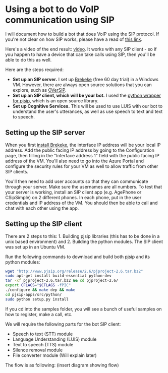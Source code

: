 # Using a bot to do VoIP communication using SIP

I will document how to build a bot that does VoIP using the SIP protocol. If you're not clear on how SIP works, please have a read of [this link](https://www.voipmechanic.com/sip-basics.htm). 

Here's a video of the end result: [video](). It works with any SIP client - so if you happen to have a device that can take calls using SIP, then you'll be able to do this as well.

Here are the steps required:
- **Set up an SIP server.** I set up [Brekeke](http://wiki.brekeke.com/wiki/Brekeke-SIP-Server-v3-Quickstart) (free 60 day trial) in a Windows VM. However, there are always open source solutions that you can explore, such as [OVerSIP](http://oversip.net/).
- **Set up an SIP client, which will be your bot.** I used the [python wrapper for pjsip](https://trac.pjsip.org/repos/wiki/Python_SIP_Tutorial), which is an open source library. 
- **Set up Cognitive Services.** This will be used to use LUIS with our bot to understand the user's utterances, as well as use speech to text and text to speech.

## Setting up the SIP server

When you first [install Brekeke](http://wiki.brekeke.com/wiki/Brekeke-SIP-Server-v3-Quickstart), the interface IP address will be your local IP address. Add the public facing IP address by going to the Configuration page, then filling in the "Interface address 1" field with the public facing IP address of the VM. You'll also need to go into the Azure Portal and configure the security rules for your VM as well to allow traffic from other SIP clients. 

You'll then need to add user accounts so that they can communicate through your server. Make sure the usernames are all numbers. To test that your server is working, install an SIP client app (e.g. AgePhone or CSipSimple) on 2 different phones. In each phone, put in the user credentials and IP address of the VM. You should then be able to call and chat with each other using the app.

## Setting up the SIP client

There are 2 steps to this: 1. Building pjsip libraries (this has to be done in a unix based environment) and 2. Building the python modules. The SIP client was set up in an Ubuntu VM. 

Run the following commands to download and build both pjsip and its python modules:

```bash
wget "http://www.pjsip.org/release/2.6/pjproject-2.6.tar.bz2"
sudo apt-get install build-essential python-dev
tar -xf pjproject-2.6.tar.bz2 && cd pjproject-2.6/
export CFLAGS="$CFLAGS -fPIC"
./configure && make dep && make
cd pjsip-apps/src/python/
sudo python setup.py install
```
If you cd into the samples folder, you will see a bunch of useful samples on how to register, make a call, etc. 

We will require the following parts for the bot SIP client:
- Speech to text (STT) module
- Language Understanding (LUIS) module
- Text to speech (TTS) module
- Silence removal module 
- File converter module (Will explain later)

The flow is as following:
(insert diagram showing flow)




